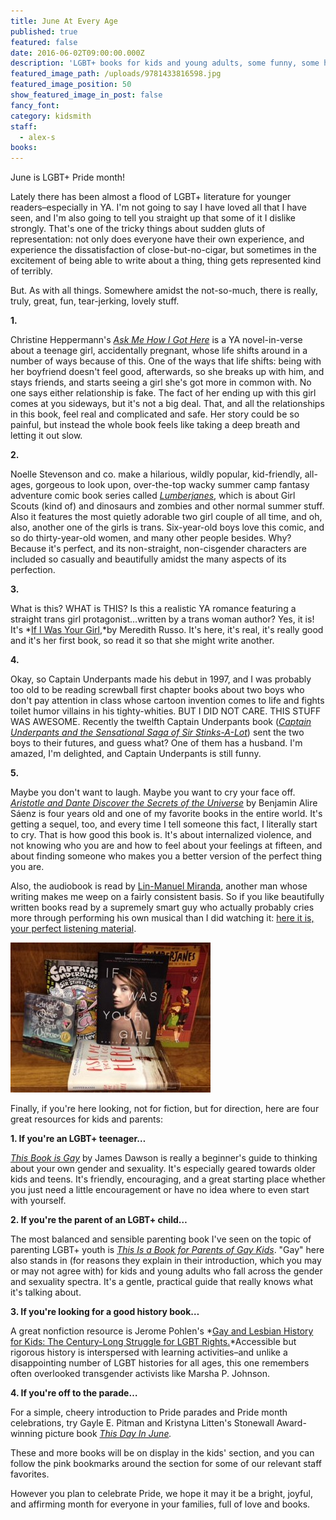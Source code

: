 ```yaml
---
title: June At Every Age
published: true
featured: false
date: 2016-06-02T09:00:00.000Z
description: 'LGBT+ books for kids and young adults, some funny, some helpful, and some of which are complete sobfests (the good kind).'
featured_image_path: /uploads/9781433816598.jpg
featured_image_position: 50
show_featured_image_in_post: false
fancy_font:
category: kidsmith
staff:
  - alex-s
books:
---
```



June is LGBT+ Pride month!

Lately there has been almost a flood of LGBT+ literature for younger readers–especially in YA. I'm not going to say I have loved all that I have seen, and I'm also going to tell you straight up that some of it I dislike strongly. That's one of the tricky things about sudden gluts of representation: not only does everyone have their own experience, and experience the dissatisfaction of close-but-no-cigar, but sometimes in the excitement of being able to write about a thing, thing gets represented kind of terribly.

But. As with all things. Somewhere amidst the not-so-much, there is really, truly, great, fun, tear-jerking, lovely stuff.

**1.**

Christine Heppermann's&nbsp;[*Ask Me How I Got Here*](https://www.brooklinebooksmith-shop.com/book/9780062387950)&nbsp;is a YA novel-in-verse about a teenage girl, accidentally pregnant, whose life shifts around in a number of ways because of this. One of the ways that life shifts: being with her boyfriend doesn't feel good, afterwards, so she breaks up with him, and stays friends, and starts seeing a girl she's got more in common with. No one says either relationship is fake. The fact of her ending up with this girl comes at you sideways, but it's not a big deal. That, and all the relationships in this book, feel real and complicated and safe. Her story could be so painful, but instead the whole book feels like taking a deep breath and letting it out slow.

**2.**

Noelle Stevenson and co. make a hilarious, wildly popular, kid-friendly, all-ages, gorgeous to look upon, over-the-top wacky summer camp fantasy adventure comic book series called&nbsp;[*Lumberjanes*](https://www.brooklinebooksmith-shop.com/book/9781608866878), which is about Girl Scouts (kind of) and dinosaurs and zombies and other normal summer stuff. Also it features the most quietly adorable two girl couple of all time, and oh, also, another one of the girls is trans. Six-year-old boys love this comic, and so do thirty-year-old women, and many other people besides. Why? Because it's perfect, and its non-straight, non-cisgender characters are included so casually and beautifully amidst the many aspects of its perfection.

**3.**

What is this? WHAT is THIS? Is this a realistic YA romance featuring a straight trans girl protagonist…written by a trans woman author? Yes, it is! It's&nbsp;*[If I Was Your Girl](https://www.brooklinebooksmith-shop.com/book/9781250078407),*by Meredith Russo. It's here, it's real, it's really good and it's her first book, so read it so that she might write another.

**4.**

Okay, so Captain Underpants made his debut in 1997, and I was probably too old to be reading screwball first chapter books about two boys who don't pay attention in class whose cartoon invention comes to life and fights toilet humor villains in his tighty-whities. BUT I DID NOT CARE. THIS STUFF WAS AWESOME. Recently the twelfth Captain Underpants book ([*Captain Underpants and the Sensational Saga of Sir Stinks-A-Lot*](https://www.brooklinebooksmith-shop.com/book/9780545504928)) sent the two boys to their futures, and guess what? One of them has a husband. I'm amazed, I'm delighted, and Captain Underpants is still funny.

**5.**

Maybe you don't want to laugh. Maybe you want to cry your face off. [*Aristotle and Dante Discover the Secrets of the Universe*](https://www.brooklinebooksmith-shop.com/book/9781442408937)&nbsp;by Benjamin Alire S&aacute;enz is four years old and one of my favorite books in the entire world. It's getting a sequel, too, and every time I tell someone this fact, I literally start to cry. That is how good this book is. It's about internalized violence, and not knowing who you are and how to feel about your feelings at fifteen, and about finding someone who makes you a better version of the perfect thing you are.

Also, the audiobook is read by [Lin-Manuel Miranda](https://www.brooklinebooksmith-shop.com/book/9781455539741), another man whose writing makes me weep on a fairly consistent basis. So if you like beautifully written books read by a supremely smart guy who actually probably cries more through performing his own musical than I did watching it: [here it is, your perfect listening material](https://www.brooklinebooksmith-shop.com/book/9781442366411).

![](/uploads/versions/img_3178---x----320-240x---.jpg)

Finally, if you're here looking, not for fiction, but for direction, here are four great resources for kids and parents:

**1. If you're an LGBT+ teenager…**

*[This Book is Gay](https://www.brooklinebooksmith-shop.com/book/9781492617839)* by James Dawson is really a beginner's guide to thinking about your own gender and sexuality. It's especially geared towards older kids and teens. It's friendly, encouraging, and a great starting place whether you just need a little encouragement or have no idea where to even start with yourself.

**2. If you're the parent of an LGBT+ child…**

The most balanced and sensible parenting book I've seen on the topic of parenting LGBT+ youth is&nbsp;[*This Is a Book for Parents of Gay Kids*](https://www.brooklinebooksmith-shop.com/book/9781452127538). "Gay" here also stands in (for reasons they explain in their introduction, which you may or may not agree with) for kids and young adults who fall across the gender and sexuality spectra. It's a gentle, practical guide that really knows what it's talking about.

**3. If you're looking for a good history book…**

A great nonfiction resource is Jerome Pohlen's&nbsp;*[Gay and Lesbian History for Kids: The Century-Long Struggle for LGBT Rights.](https://www.brooklinebooksmith-shop.com/book/9781613730829)*Accessible but rigorous history is interspersed with learning activities–and unlike a disappointing number of LGBT histories for all ages, this one remembers often overlooked transgender activists like Marsha P. Johnson.

**4. If you're off to the parade…**

For a simple, cheery introduction to Pride parades and Pride month celebrations, try Gayle E. Pitman and Kristyna Litten's Stonewall Award-winning picture book&nbsp;[*This Day In June*](https://www.brooklinebooksmith-shop.com/book/9781433816598)*.&nbsp;*

These and more books will be on display in the kids' section, and you can follow the pink bookmarks around the section for some of our relevant staff favorites.

However you plan to celebrate Pride, we hope it may it be a bright, joyful, and affirming month for everyone in your families, full of love and books.